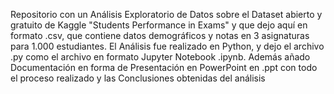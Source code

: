 Repositorio con un Análisis Exploratorio de Datos sobre el Dataset abierto y gratuito de Kaggle "Students Performance in Exams" y que dejo aquí en formato .csv, que contiene datos demográficos y notas en 3 asignaturas para 1.000 estudiantes. El Análisis fue realizado en Python, y dejo el archivo .py como el archivo en formato Jupyter Notebook .ipynb. Además añado Documentación en forma de Presentación en PowerPoint en .ppt con todo el proceso realizado y las Conclusiones obtenidas del análisis
